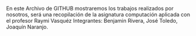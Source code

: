 En este Archivo de GITHUB mostraremos los trabajos realizados por nosotros, será una recopilación de la asignatura computación aplicada con el profesor Raymi Vasquéz
Integrantes: Benjamin Rivera, José Toledo, Joaquín Naranjo.
